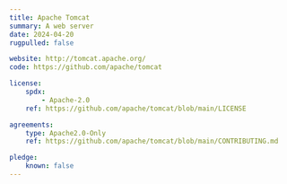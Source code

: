 ```yaml
---
title: Apache Tomcat
summary: A web server
date: 2024-04-20
rugpulled: false

website: http://tomcat.apache.org/
code: https://github.com/apache/tomcat

license:
    spdx:
        - Apache-2.0
    ref: https://github.com/apache/tomcat/blob/main/LICENSE

agreements:
    type: Apache2.0-Only
    ref: https://github.com/apache/tomcat/blob/main/CONTRIBUTING.md

pledge:
    known: false
---
```

